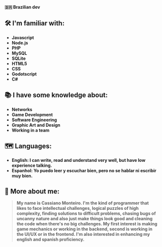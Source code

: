 
<b> 🇧🇷 Brazilian dev <b>

## 🛠 I'm familiar with:

- Javascript
- Node.js
- PHP
- MySQL
- SQLite
- HTML5
- CSS
- Godotscript
- C#

## 📚 I have some knowledge about:

- Networks
- Game Development
- Software Engineering
- Graphic Art and Design
- Working in a team

## 🗺 Languages:

- English: I can write, read and understand very well, but have low experience talking.
- Espanhol: Yo puedo leer y escuchar bien, pero no se hablar ni escribir muy bien.

## 💬 More about me:

> My name is Cassiano Monteiro.
I'm the kind of programmer that likes to face intellectual challenges, logical puzzles of high complexity, finding solutions to difficult problems, chasing bugs of uncanny nature and also just make things look good and cleaning the code when there's no big challenges.
My first interest is making game mechanics or working in the backend, second is working in the UI/UX or in the frontend.
I'm also interested in enhancing my english and spanish proficiency.